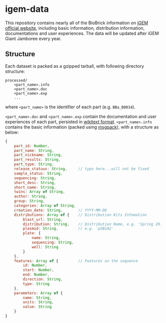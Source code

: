 # igem-data

This repository contains nearly all of the BioBrick information on [iGEM official website](http://parts.igem.org/Main_Page), including basic information, distribution information, documentations and user experiences. The data will be updated after iGEM Giant Jamboree every year.

## Structure

Each dataset is packed as a gzipped tarball, with following directory structure:

```
processed/
    <part_name>.info
    <part_name>.doc
    <part_name>.exp
    ...
```

where `<part_name>` is the identifier of each part (e.g. `BBa_B0034`).

`<part_name>.doc` and `<part_name>.exp` contain the documentation and user experiences of each part, persisted in [wikitext format](https://www.mediawiki.org/wiki/Wikitext). `<part_name>.info` contains the basic information (packed using [msgpack](https://msgpack.org/)), with a structure as below:

```javascript
{
    part_id: Number,
    part_name: String,
    part_nickname: String,
    part_results: String,
    part_type: String,
    release_statuus: String,     // typo here...will not be fixed
    sample_status: String,
    sequencing: String,
    short_desc: String,
    short_name: String,
    twins: Array of String,
    author: String,
    group: String,
    categories: Array of String,
    creation_date: String,       // YYYY-MM-DD
    distributions: Array of {    // Distribution Kits Infomation
        blast_url: String,
        distribution: String,    // Distribution Name, e.g. 'Spring 2017 Distribution'
        plasmid: String,         // e.g. 'pSB1A2'
        plate: {
            name: String,
            sequencing: String,
            well: String
        }
    },
    features: Array of {         // Features on the sequence
        id: Number,
        start: Number,
        end: Number,
        direction: String,
        type: String
    },
    parameters: Array of {
        name: String,
        units: String,
        value: String
    }
}
```
